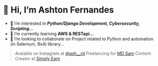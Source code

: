 # 👋 Hi, I’m Ashton Fernandes
- 👀 I’m interested in ***Python/Django Development, Cybersecurity, Scripting...***
- 🌱 I’m currently learning **AWS & RESTapi...**
- 💞️ I’m looking to collaborate on Project related to Python and automation (in Selenium, Bs4) library...


> Avaiable on Instagram at [@ash__rd](https://www/instagram.com/ash__rd)
> Freelancing for [MD Sam](https://t.me/flashsalebooking_sam)
> Content Creator at [Simply Earn](https://www.youtube.com/channel/UCw8CFcHLWD_hyupaRhkfRQQ)
<!---
ash-rd/ash-rd is a ✨ special ✨ repository because its `README.md` (this file) appears on your GitHub profile.
You can click the Preview link to take a look at your changes.
--->
